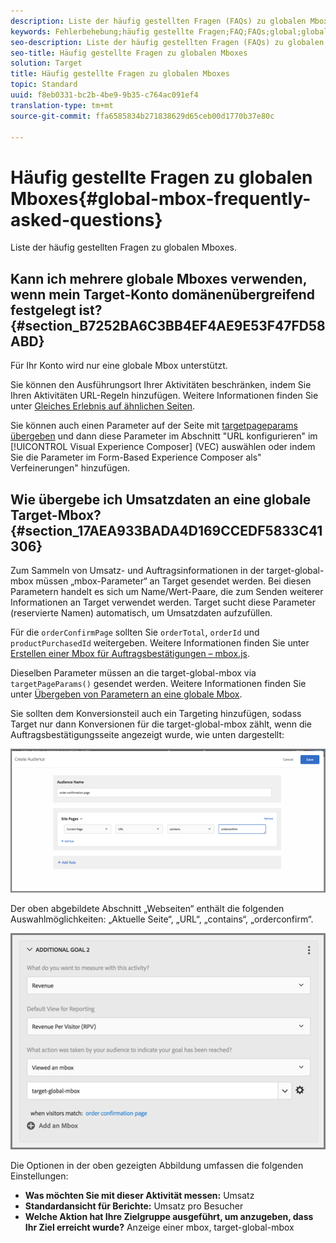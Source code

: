 ```yaml
---
description: Liste der häufig gestellten Fragen (FAQs) zu globalen Mboxes.
keywords: Fehlerbehebung;häufig gestellte Fragen;FAQ;FAQs;global;globale Mbox
seo-description: Liste der häufig gestellten Fragen (FAQs) zu globalen Mboxes.
seo-title: Häufig gestellte Fragen zu globalen Mboxes
solution: Target
title: Häufig gestellte Fragen zu globalen Mboxes
topic: Standard
uuid: f8eb0331-bc2b-4be9-9b35-c764ac091ef4
translation-type: tm+mt
source-git-commit: ffa6585834b271838629d65ceb00d1770b37e80c

---
```



# Häufig gestellte Fragen zu globalen Mboxes{#global-mbox-frequently-asked-questions}

Liste der häufig gestellten Fragen zu globalen Mboxes.

## Kann ich mehrere globale Mboxes verwenden, wenn mein Target-Konto domänenübergreifend festgelegt ist? {#section_B7252BA6C3BB4EF4AE9E53F47FD58ABD}

Für Ihr Konto wird nur eine globale Mbox unterstützt.

Sie können den Ausführungsort Ihrer Aktivitäten beschränken, indem Sie Ihren Aktivitäten URL-Regeln hinzufügen. Weitere Informationen finden Sie unter [Gleiches Erlebnis auf ähnlichen Seiten](../../../c-experiences/c-visual-experience-composer/temtest.md#task_2539D51A18044F82B0D9895636546781).

Sie können auch einen Parameter auf der Seite mit [targetpageparams übergeben](/help/c-implementing-target/c-implementing-target-for-client-side-web/targetpageparams.md) und dann diese Parameter im Abschnitt &quot;URL konfigurieren&quot; im [!UICONTROL Visual Experience Composer] (VEC) auswählen oder indem Sie die Parameter im Form-Based Experience Composer als&quot; Verfeinerungen&quot; hinzufügen.

## Wie übergebe ich Umsatzdaten an eine globale Target-Mbox? {#section_17AEA933BADA4D169CCEDF5833C41306}

Zum Sammeln von Umsatz- und Auftragsinformationen in der target-global-mbox müssen „mbox-Parameter“ an Target gesendet werden. Bei diesen Parametern handelt es sich um Name/Wert-Paare, die zum Senden weiterer Informationen an Target verwendet werden. Target sucht diese Parameter (reservierte Namen) automatisch, um Umsatzdaten aufzufüllen.

Für die `orderConfirmPage` sollten Sie `orderTotal`, `orderId` und `productPurchasedId` weitergeben. Weitere Informationen finden Sie unter [Erstellen einer Mbox für Auftragsbestätigungen – mbox.js](../../../c-implementing-target/c-implementing-target-for-client-side-web/t-mbox-download/orderconfirm-create.md#task_0036D5F6C062442788BB55E872816D82).

Dieselben Parameter müssen an die target-global-mbox via `targetPageParams()` gesendet werden. Weitere Informationen finden Sie unter [Übergeben von Parametern an eine globale Mbox](../../../c-implementing-target/c-implementing-target-for-client-side-web/t-mbox-download/c-understanding-global-mbox/pass-parameters-to-global-mbox.md#concept_33362A04146C4E3C8E7089B65F38B5E5).

Sie sollten dem Konversionsteil auch ein Targeting hinzufügen, sodass Target nur dann Konversionen für die target-global-mbox zählt, wenn die Auftragsbestätigungsseite angezeigt wurde, wie unten dargestellt:

![](assets/revenue1.png)

Der oben abgebildete Abschnitt „Webseiten“ enthält die folgenden Auswahlmöglichkeiten: „Aktuelle Seite“, „URL“, „contains“, „orderconfirm“.

![](assets/revenue2.png)

Die Optionen in der oben gezeigten Abbildung umfassen die folgenden Einstellungen:

* **Was möchten Sie mit dieser Aktivität messen:** Umsatz
* **Standardansicht für Berichte:** Umsatz pro Besucher
* **Welche Aktion hat Ihre Zielgruppe ausgeführt, um anzugeben, dass Ihr Ziel erreicht wurde?** Anzeige einer mbox, target-global-mbox